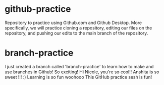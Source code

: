 # github-practice
Repository to practice using Github.com and Github Desktop. More specifically, we will practice cloning a repository, editing our files on the repository, and pushing our edits to the main branch of the repository.


# branch-practice
I just created a branch called 'branch-practice' to learn how to make and use branches in Github! So exciting!
Hi Nicole, you're so cool!!
Anshita is so sweet !!! :) Learning is so fun woohooo
This GitHub practice sesh is fun!